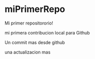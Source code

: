 # miPrimerRepo
Mi primer repositororio!


mi primera contribucion local para Github

Un commit mas desde github

una actualizacion mas 
